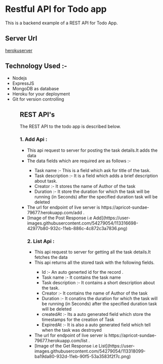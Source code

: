 # Restful API for Todo app

This is a backend example of a REST
API for Todo App.

## Server Url
[herokuserver](https://apricot-sundae-79677.herokuapp.com/)

## Technology Used :- 
<ul>
  <li> Nodejs </li>
  <li> ExpressJS</li>
  <li> MongoDB as database</li>
  <li> Heroku for your deployment </li>
  <li> Git for version controlling </li>
  <ul>


## REST API's

The REST API to the todo app is described below.

### 1. Add Api :
<ul>
  <li> This api request to server for posting the task details.It adds the data</li>
  <li>The data fields which are required are as follows :- </li>
  <ul>
    <li>Task name :- This is a field which ask for title of the task.</li>
    <li>Task description :- It is a field which adds a brief description about task.</li>
    <li>Creator :- It stores the name of Author of the task</li>
    <li>Duration :- It store the duration for which the task will be running (in Seconds) after the specified duration task will be deleted</li>
    
</ul>
  <li>The url for endpoint of live server is https://apricot-sundae-79677.herokuapp.com/add .</li>
  <li>[Image of the Post Response i.e Add](https://user-images.githubusercontent.com/54279054/113316698-42977b80-932c-11eb-886c-4c872c3a7836.png)</li>


### 2. List Api :
<ul>
  <li> This api request to server for getting all the task details.It fetches the data</li>
  <li>This api returns all the stored task with the following fields. </li>
  <ul>
    <li> Id :- An auto generted id for the record .</li>
    <li>Task name :- It contains the task name</li>
    <li>Task description :- It contains a short description about the task.</li>
    <li>Creator :- It contains the name of Author of the task</li>
    <li>Duration :- It conatins the duration for which the task will be running (in Seconds) after the specified duration task will be deleted</li>
    <li>createdAt :- Its a auto generated field which store the timestamps for the creation of Task</li>
    <li>ExpiredAt :- It is also a auto generated field which tell when the task was destroyed </li>
</ul>
  <li>The url for endpoint of live server is https://apricot-sundae-79677.herokuapp.com/list .</li>
  <li>[Image of the Get Response i.e List](https://user-images.githubusercontent.com/54279054/113318099-ba19da80-932d-11eb-90f5-53a3583f2f7c.png)
</li>


